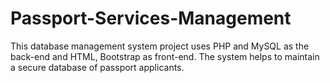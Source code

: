 # Passport-Services-Management
This database management system project uses PHP and MySQL as the back-end and HTML, Bootstrap as front-end. The system helps to maintain a secure database of passport applicants.
